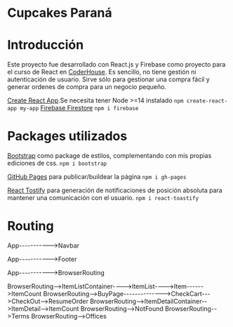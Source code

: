 Cupcakes Paraná
=========================
# Introducción
Este proyecto fue desarrollado con React.js y Firebase como proyecto para el curso de React en [CoderHouse](https://www.coderhouse.com/). Es sencillo, no tiene gestión ni autenticación de usuario. Sirve sólo para gestionar una compra fácil y generar ordenes de compra para un negocio pequeño.

[Create React App](https://github.com/facebook/create-react-app).Se necesita tener Node >=14 instalado
`npm create-react-app my-app`
[Firebase Firestore](https://firebase.google.com/docs/web/setup?hl=es)
`npm i firebase`

# Packages utilizados

[Bootstrap](https://www.npmjs.com/package/bootstrap) como package de estilos, complementando con mis propias ediciones de css.
 `npm i bootstrap`

[GitHub Pages](https://www.npmjs.com/package/gh-pages) para publicar/buildear la página
 `npm i gh-pages`

[React Tostify](https://www.npmjs.com/package/react-toastify) para generación de notificaciones de posición absoluta para mantener una comunicación con el usuario.
 `npm i react-toastify`

Routing
=========================

App----------->Navbar

App----------->Footer

App----------->BrowserRouting

BrowserRouting-->ItemListContainer---->ItemList---->Item------>ItemCount
BrowserRouting-->BuyPage-------------->CheckCart--->CheckOut-->ResumeOrder
BrowserRouting-->ItemDetailContainer-->ItemDetail-->ItemCount
BrowserRouting-->NotFound
BrowserRouting-->Terms
BrowserRouting-->Offices
